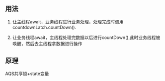 ## 用法

1. 让主线程await，业务线程进行业务处理，处理完成时调用countdownLatch.countDown().

2. 让业务线程await，主线程处理完数据以后进行countDown(),此时业务线程被唤醒，然后去主线程拿数据进行操作

## 原理

AQS共享锁+state变量